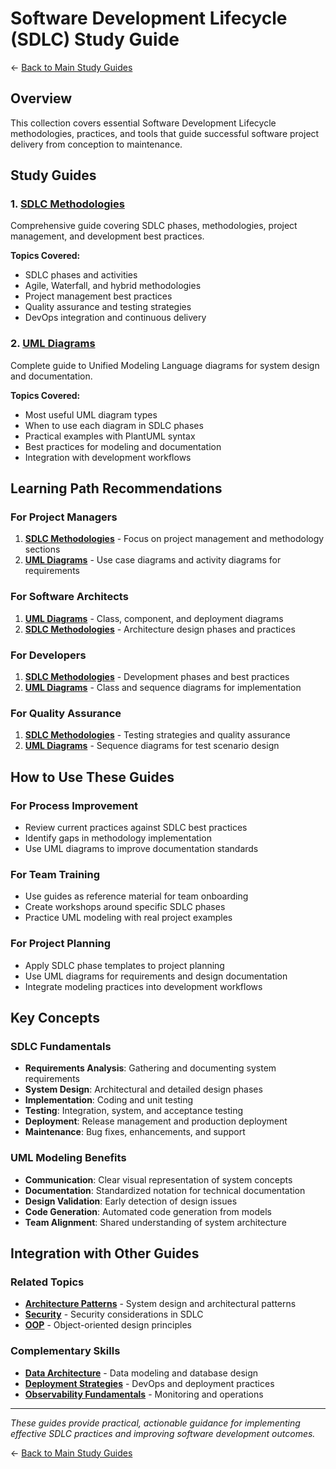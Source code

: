 # Software Development Lifecycle (SDLC) Study Guide

← [Back to Main Study Guides](../README.md)

## Overview

This collection covers essential Software Development Lifecycle methodologies, practices, and tools that guide successful software project delivery from conception to maintenance.

## Study Guides

### 1. [SDLC Methodologies](./sdlc.md)
Comprehensive guide covering SDLC phases, methodologies, project management, and development best practices.

**Topics Covered:**
- SDLC phases and activities
- Agile, Waterfall, and hybrid methodologies
- Project management best practices
- Quality assurance and testing strategies
- DevOps integration and continuous delivery

### 2. [UML Diagrams](./uml-diagrams.md)
Complete guide to Unified Modeling Language diagrams for system design and documentation.

**Topics Covered:**
- Most useful UML diagram types
- When to use each diagram in SDLC phases
- Practical examples with PlantUML syntax
- Best practices for modeling and documentation
- Integration with development workflows

## Learning Path Recommendations

### For Project Managers
1. **[SDLC Methodologies](./sdlc.md)** - Focus on project management and methodology sections
2. **[UML Diagrams](./uml-diagrams.md)** - Use case diagrams and activity diagrams for requirements

### For Software Architects
1. **[UML Diagrams](./uml-diagrams.md)** - Class, component, and deployment diagrams
2. **[SDLC Methodologies](./sdlc.md)** - Architecture design phases and practices

### For Developers
1. **[SDLC Methodologies](./sdlc.md)** - Development phases and best practices
2. **[UML Diagrams](./uml-diagrams.md)** - Class and sequence diagrams for implementation

### For Quality Assurance
1. **[SDLC Methodologies](./sdlc.md)** - Testing strategies and quality assurance
2. **[UML Diagrams](./uml-diagrams.md)** - Sequence diagrams for test scenario design

## How to Use These Guides

### For Process Improvement
- Review current practices against SDLC best practices
- Identify gaps in methodology implementation
- Use UML diagrams to improve documentation standards

### For Team Training
- Use guides as reference material for team onboarding
- Create workshops around specific SDLC phases
- Practice UML modeling with real project examples

### For Project Planning
- Apply SDLC phase templates to project planning
- Use UML diagrams for requirements and design documentation
- Integrate modeling practices into development workflows

## Key Concepts

### SDLC Fundamentals
- **Requirements Analysis**: Gathering and documenting system requirements
- **System Design**: Architectural and detailed design phases
- **Implementation**: Coding and unit testing
- **Testing**: Integration, system, and acceptance testing
- **Deployment**: Release management and production deployment
- **Maintenance**: Bug fixes, enhancements, and support

### UML Modeling Benefits
- **Communication**: Clear visual representation of system concepts
- **Documentation**: Standardized notation for technical documentation
- **Design Validation**: Early detection of design issues
- **Code Generation**: Automated code generation from models
- **Team Alignment**: Shared understanding of system architecture

## Integration with Other Guides

### Related Topics
- **[Architecture Patterns](../architecture/README.md)** - System design and architectural patterns
- **[Security](../security/README.md)** - Security considerations in SDLC
- **[OOP](../oop/README.md)** - Object-oriented design principles

### Complementary Skills
- **[Data Architecture](../data-architecture.md)** - Data modeling and database design
- **[Deployment Strategies](../deployment-strategies.md)** - DevOps and deployment practices
- **[Observability Fundamentals](../observability-fundamentals.md)** - Monitoring and operations

---

*These guides provide practical, actionable guidance for implementing effective SDLC practices and improving software development outcomes.*

← [Back to Main Study Guides](../README.md)
